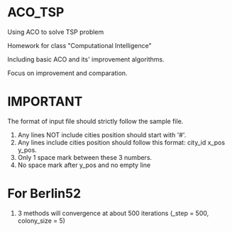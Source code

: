 # ACO_TSP
Using ACO to solve TSP problem

Homework for class "Computational Intelligence"

Including basic ACO and its' improvement algorithms.

Focus on improvement and comparation.

# IMPORTANT
The format of input file should strictly follow the sample file.
1. Any lines NOT include cities position should start with '#'.
2. Any lines include cities position should follow this format: city_id x_pos y_pos.
3. Only 1 space mark between these 3 numbers.
4. No space mark after y_pos and no empty line

# For Berlin52
1. 3 methods will convergence at about 500 iterations (_step = 500, colony_size = 5)
